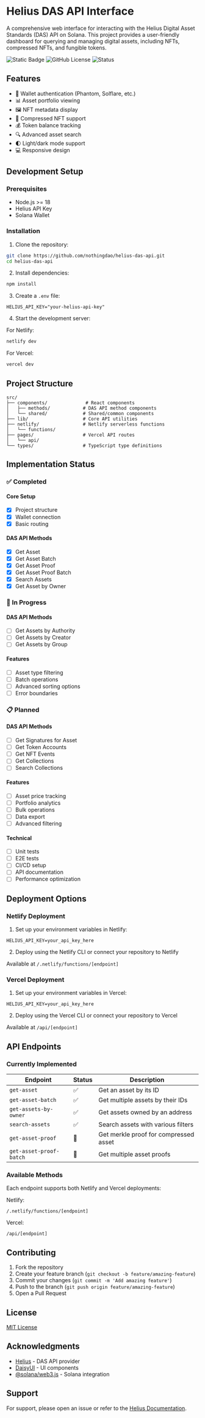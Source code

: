 # Helius DAS API Interface

A comprehensive web interface for interacting with the Helius Digital Asset Standards (DAS) API on Solana. This project provides a user-friendly dashboard for querying and managing digital assets, including NFTs, compressed NFTs, and fungible tokens.

![Static Badge](https://img.shields.io/badge/solana-mainnet-success)
![GitHub License](https://img.shields.io/badge/license-MIT-blue)
![Status](https://img.shields.io/badge/status-in%20development-orange)

## Features

- 🔐 Wallet authentication (Phantom, Solflare, etc.)
- 📊 Asset portfolio viewing
- 🖼️ NFT metadata display
- 💎 Compressed NFT support
- 💰 Token balance tracking
- 🔍 Advanced asset search
- 🌓 Light/dark mode support
- 💻 Responsive design

## Development Setup

### Prerequisites

- Node.js >= 18
- Helius API Key
- Solana Wallet

### Installation

1. Clone the repository:

```bash
git clone https://github.com/nothingdao/helius-das-api.git
cd helius-das-api
```

2. Install dependencies:

```bash
npm install
```

3. Create a `.env` file:

```env
HELIUS_API_KEY="your-helius-api-key"
```

4. Start the development server:

For Netlify:

```bash
netlify dev
```

For Vercel:

```bash
vercel dev
```

## Project Structure

```
src/
├── components/              # React components
│   ├── methods/            # DAS API method components
│   └── shared/             # Shared/common components
├── lib/                    # Core API utilities
├── netlify/                # Netlify serverless functions
│   └── functions/
├── pages/                  # Vercel API routes
│   └── api/
└── types/                  # TypeScript type definitions
```

## Implementation Status

### ✅ Completed

#### Core Setup

- [x] Project structure
- [x] Wallet connection
- [x] Basic routing

#### DAS API Methods

- [x] Get Asset
- [x] Get Asset Batch
- [x] Get Asset Proof
- [x] Get Asset Proof Batch
- [x] Search Assets
- [x] Get Asset by Owner

### 🚧 In Progress

#### DAS API Methods

- [ ] Get Assets by Authority
- [ ] Get Assets by Creator
- [ ] Get Assets by Group

#### Features

- [ ] Asset type filtering
- [ ] Batch operations
- [ ] Advanced sorting options
- [ ] Error boundaries

### 📋 Planned

#### DAS API Methods

- [ ] Get Signatures for Asset
- [ ] Get Token Accounts
- [ ] Get NFT Events
- [ ] Get Collections
- [ ] Search Collections

#### Features

- [ ] Asset price tracking
- [ ] Portfolio analytics
- [ ] Bulk operations
- [ ] Data export
- [ ] Advanced filtering

#### Technical

- [ ] Unit tests
- [ ] E2E tests
- [ ] CI/CD setup
- [ ] API documentation
- [ ] Performance optimization

## Deployment Options

### Netlify Deployment

1. Set up your environment variables in Netlify:

```
HELIUS_API_KEY=your_api_key_here
```

2. Deploy using the Netlify CLI or connect your repository to Netlify

Available at `/.netlify/functions/[endpoint]`

### Vercel Deployment

1. Set up your environment variables in Vercel:

```
HELIUS_API_KEY=your_api_key_here
```

2. Deploy using the Vercel CLI or connect your repository to Vercel

Available at `/api/[endpoint]`

## API Endpoints

### Currently Implemented

| Endpoint                | Status | Description                           |
| ----------------------- | ------ | ------------------------------------- |
| `get-asset`             | ✅     | Get an asset by its ID                |
| `get-asset-batch`       | ✅     | Get multiple assets by their IDs      |
| `get-assets-by-owner`   | ✅     | Get assets owned by an address        |
| `search-assets`         | ✅     | Search assets with various filters    |
| `get-asset-proof`       | 🚧     | Get merkle proof for compressed asset |
| `get-asset-proof-batch` | 🚧     | Get multiple asset proofs             |

### Available Methods

Each endpoint supports both Netlify and Vercel deployments:

Netlify:

```
/.netlify/functions/[endpoint]
```

Vercel:

```
/api/[endpoint]
```

## Contributing

1. Fork the repository
2. Create your feature branch (`git checkout -b feature/amazing-feature`)
3. Commit your changes (`git commit -m 'Add amazing feature'`)
4. Push to the branch (`git push origin feature/amazing-feature`)
5. Open a Pull Request

## License

[MIT License](LICENSE)

## Acknowledgments

- [Helius](https://helius.xyz/) - DAS API provider
- [DaisyUI](https://daisyui.com/) - UI components
- [@solana/web3.js](https://solana-labs.github.io/solana-web3.js/) - Solana integration

## Support

For support, please open an issue or refer to the [Helius Documentation](https://docs.helius.xyz/).
